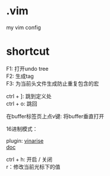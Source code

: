 # .vim
my vim config

# shortcut  

F1: 打开undo tree  
F2: 生成tag  
F3: 为当前头文件生成防止重复包含的宏

ctrl + ]: 跳到定义处  
ctrl + o: 跳回

在buffer标签页上点v键: 将buffer垂直打开


16进制模式：

plugin: [vinarise][1]  
[doc][2]

ctrl + h: 开启 / 关闭  
r：修改当前光标下的值









[1]:https://github.com/Shougo/vinarise.vim
[2]:https://github.com/Shougo/vinarise.vim/blob/master/doc/vinarise.txt
